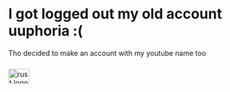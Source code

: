 # I got logged out my old account uuphoria :(
Tho decided to make an account with my youtube name too

###

<div align="left">
  <img src="https://cdn.jsdelivr.net/gh/devicons/devicon/icons/rust/rust-original.svg" height="30" width="42" alt="rust logo"  />
